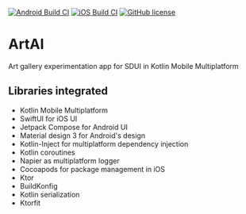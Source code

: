 [![Android Build CI](https://github.com/sebaslogen/artai/actions/workflows/android.yml/badge.svg)](https://github.com/sebaslogen/artai/actions/workflows/android.yml)
[![iOS Build CI](https://github.com/sebaslogen/artai/actions/workflows/ios-build.yml/badge.svg)](https://github.com/sebaslogen/artai/actions/workflows/ios-build.yml)
[![GitHub license](https://img.shields.io/github/license/sebaslogen/resaca)](https://github.com/sebaslogen/resaca/blob/main/LICENSE)

# ArtAI
Art gallery experimentation app for SDUI in Kotlin Mobile Multiplatform

## Libraries integrated
- Kotlin Mobile Multiplatform
- SwiftUI for iOS UI
- Jetpack Compose for Android UI
- Material design 3 for Android's design
- Kotlin-Inject for multiplatform dependency injection
- Kotlin coroutines
- Napier as multiplatform logger
- Cocoapods for package management in iOS
- Ktor
- BuildKonfig
- Kotlin serialization
- Ktorfit
